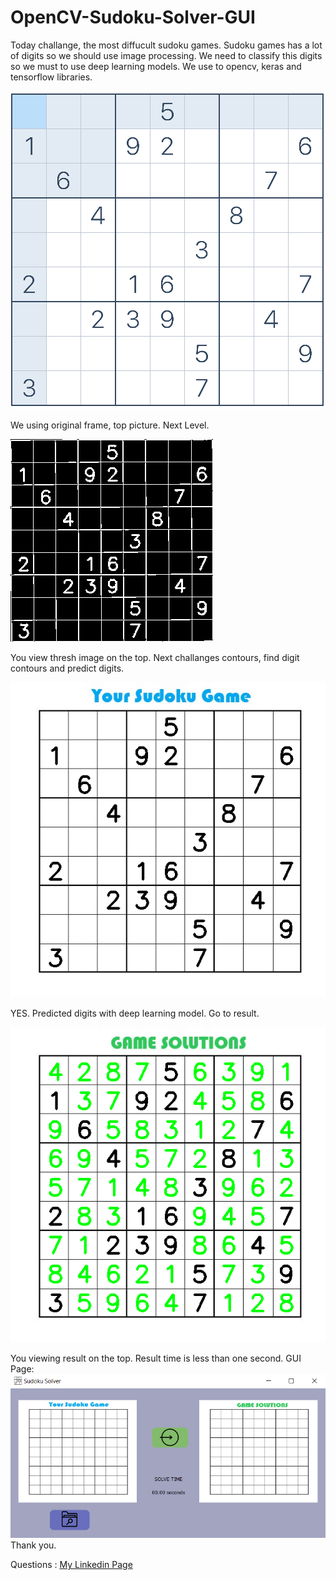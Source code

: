 # OpenCV-Sudoku-Solver-GUI
Today challange, the most diffucult sudoku games. Sudoku games has a lot of digits so we should use image processing. We need to classify this digits so we must to use deep learning models. We use to opencv, keras and tensorflow libraries. 

![](https://github.com/hhbulat/OpenCV-Sudoku-Solver-GUI/blob/main/solution_pics/original.png?raw=true)

We using original frame, top picture. Next Level.

![](https://github.com/hhbulat/OpenCV-Sudoku-Solver-GUI/blob/main/solution_pics/grid.png?raw=true)

You view thresh image on the top. Next challanges contours, find digit contours and predict digits.

![](https://github.com/hhbulat/OpenCV-Sudoku-Solver-GUI/blob/main/solution_pics/predict.png?raw=true)

YES. Predicted digits with deep learning model. Go to result. 

![](https://github.com/hhbulat/OpenCV-Sudoku-Solver-GUI/blob/main/solution_pics/solution.png?raw=true)

You viewing result on the top. Result time is less than one second. 
GUI Page:
![](https://github.com/hhbulat/OpenCV-Sudoku-Solver-GUI/blob/main/solution_pics/gui_empty_page.png?raw=true)
Thank you.


Questions : [My Linkedin Page](https://www.linkedin.com/in/hasan-hüseyin-bulat-1a2208170/)
